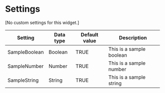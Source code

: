 # Settings

[No custom settings for this widget.]

| Setting       | Data type | Default value | Description              |
| ------------- | --------- | ------------- | ------------------------ |
| SampleBoolean | Boolean   | TRUE          | This is a sample boolean |
| SampleNumber  | Number    | TRUE          | This is a sample number  |
| SampleString  | String    | TRUE          | This is a sample string  |

